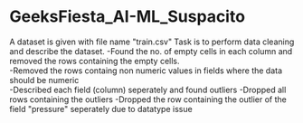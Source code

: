 # GeeksFiesta_AI-ML_Suspacito
A dataset is given with file name "train.csv"
Task is to perform data cleaning and describe the dataset.
-Found the no. of empty cells in each column and removed the rows containing the empty cells.  
-Removed the rows containg non numeric values in fields where the data should be numeric  <br />
-Described each field (column) seperately and found outliers
-Dropped all rows containing the outliers
-Dropped the row containing the outlier of the field "pressure" seperately due to datatype issue

